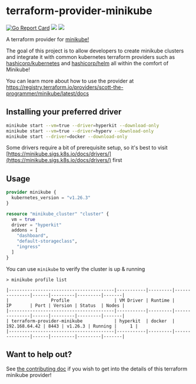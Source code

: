 # terraform-provider-minikube

 [![Go Report Card](https://goreportcard.com/badge/github.com/scott-the-programmer/terraform-provider-minikube)](https://goreportcard.com/report/github.com/scott-the-programmer/terraform-provider-minikube)
<a href="https://codeclimate.com/github/scott-the-programmer/terraform-provider-minikube/maintainability"><img src="https://api.codeclimate.com/v1/badges/dd45aac40e7019502245/maintainability" /></a>
<a href="https://codeclimate.com/github/scott-the-programmer/terraform-provider-minikube/test_coverage"><img src="https://api.codeclimate.com/v1/badges/dd45aac40e7019502245/test_coverage" /></a>

A terraform provider for [minikube!](https://minikube.sigs.k8s.io/docs/)

The goal of this project is to allow developers to create minikube clusters and integrate it with common kubernetes terraform providers such as [hashicorp/kubernetes](https://registry.terraform.io/providers/hashicorp/kubernetes/2.12.1) and [hashicorp/helm](https://registry.terraform.io/providers/hashicorp/helm/2.6.0) all within the comfort of Minikube!

You can learn more about how to use the provider at https://registry.terraform.io/providers/scott-the-programmer/minikube/latest/docs

## Installing your preferred driver

```bash
minikube start --vm=true --driver=hyperkit --download-only
minikube start --vm=true --driver=hyperv --download-only
minikube start --driver=docker --download-only
```

Some drivers require a bit of prerequisite setup, so it's best to visit [https://minikube.sigs.k8s.io/docs/drivers/](https://minikube.sigs.k8s.io/docs/drivers/) first

## Usage

```terraform
provider minikube {
  kubernetes_version = "v1.26.3"
}

resource "minikube_cluster" "cluster" {
  vm = true
  driver = "hyperkit"
  addons = [
    "dashboard",
    "default-storageclass",
    "ingress"
  ]
}
```

You can use `minikube` to verify the cluster is up & running

```console
> minikube profile list

|----------------------------------------|-----------|---------|---------------|------|---------|---------|-------|
|                Profile                 | VM Driver | Runtime |      IP       | Port | Version | Status  | Nodes |
|----------------------------------------|-----------|---------|---------------|------|---------|---------|-------|
| terraform-provider-minikube            | hyperkit  | docker  | 192.168.64.42 | 8443 | v1.26.3 | Running |     1 |
|----------------------------------------|-----------|---------|---------------|------|---------|---------|-------|
```

## Want to help out?

See [the contributing doc](./contributing.md) if you wish to get into the details of this terraform minikube provider!
